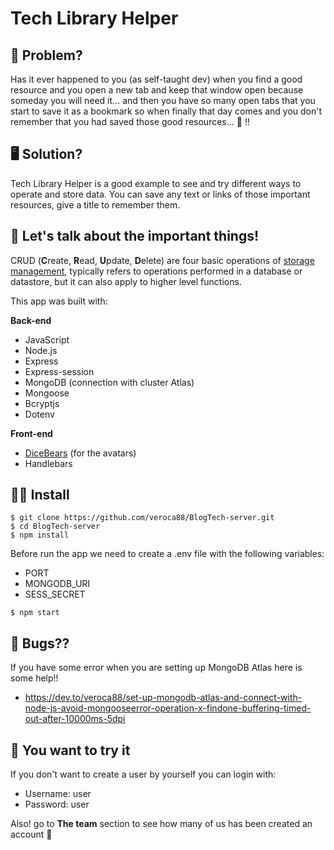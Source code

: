 # Tech Library Helper

## 🧐 Problem?

Has it ever happened to you (as self-taught dev) when you find a good
            resource and you open a new tab and keep that window open because someday you will need it... 
            and then you have so many open tabs that you start to save it as a bookmark so when finally that 
            day comes and you don't remember that you had saved those good resources...  🤔 !!

## 🖥️ Solution?

Tech Library Helper is a good example to see and try different ways to operate and store data. 
You can save any text or links of those important resources, give a title to remember them.

## 🔩 Let's talk about the important things!

CRUD (**C**reate, **R**ead, **U**pdate, **D**elete) are four basic operations of [storage management](https://en.wikipedia.org/wiki/Memory_management "Memory management"), typically refers to operations performed in a database or datastore, but it can also apply to higher level functions.

This app was built with: 

**Back-end**
- JavaScript
- Node.js
- Express
- Express-session
- MongoDB (connection with cluster Atlas)
- Mongoose
- Bcryptjs
- Dotenv 


**Front-end**
- [DiceBears](https://avatars.dicebear.com/) (for the avatars)
- Handlebars
 
## 🏃‍♀️ Install 

```
$ git clone https://github.com/veroca88/BlogTech-server.git
$ cd BlogTech-server
$ npm install 
```

Before run the app we need to create a .env file with the following variables:

- PORT
- MONGODB_URI
- SESS_SECRET
```
$ npm start 
```


## 🐛 Bugs??

If you have some error when you are setting up MongoDB Atlas here is some help!!

 - https://dev.to/veroca88/set-up-mongodb-atlas-and-connect-with-node-js-avoid-mongooseerror-operation-x-findone-buffering-timed-out-after-10000ms-5dpi

 ## 🍫 You want to try it 

If you don't want to create a user by yourself you can login with:

- Username: user
- Password: user

Also! go to **The team** section to see how many of us has been created an account 🍹